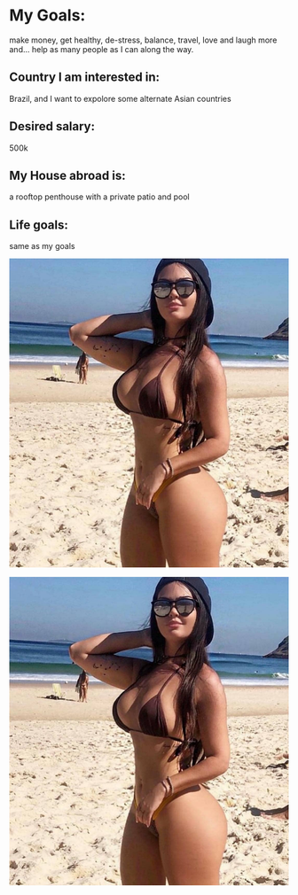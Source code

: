 # My Goals: 
make money, get healthy, de-stress, balance, travel, love and laugh more and... help as many people as I can along the way.

## Country I am interested in: 
Brazil, and I want to expolore some alternate Asian countries


## Desired salary: 
500k


## My House abroad is: 
a rooftop penthouse with a private patio and pool


## Life goals: 
same as my goals


![](./img.jpg)

![NOICE!](./img.jpg)
